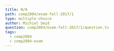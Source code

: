 ```yaml
---
title: N/A
path: comp2804/exam-fall-2017/1
type: multiple-choice
author: Michiel Smid
question: comp2804/exam-fall-2017/1/question.ts
tags:
  - comp2804
  - comp2804-exam
---
```

